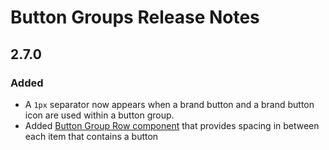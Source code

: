 <!-- Release notes authoring guidelines: http://keepachangelog.com/ -->

# Button Groups Release Notes

<!-- ## [Unreleased] -->

## 2.7.0

### Added

- A `1px` separator now appears when a brand button and a brand button icon are used within a button group.
- Added [Button Group Row component](/components/button-groups/?variant=row) that provides spacing in between each item that contains a button
